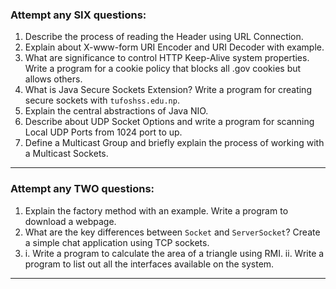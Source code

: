 ### Attempt **any SIX** questions:

1. Describe the process of reading the Header using URL Connection.
2. Explain about X-www-form URI Encoder and URI Decoder with example.
3. What are significance to control HTTP Keep-Alive system properties. Write a program for a cookie policy that blocks all .gov cookies but allows others.
4. What is Java Secure Sockets Extension? Write a program for creating secure sockets with `tufoshss.edu.np`.
5. Explain the central abstractions of Java NIO.
6. Describe about UDP Socket Options and write a program for scanning Local UDP Ports from 1024 port to up.
7. Define a Multicast Group and briefly explain the process of working with a Multicast Sockets.

---

### Attempt **any TWO** questions:

1. Explain the factory method with an example. Write a program to download a webpage.
2. What are the key differences between `Socket` and `ServerSocket`? Create a simple chat application using TCP sockets.
3. i. Write a program to calculate the area of a triangle using RMI.
   ii. Write a program to list out all the interfaces available on the system.

---
